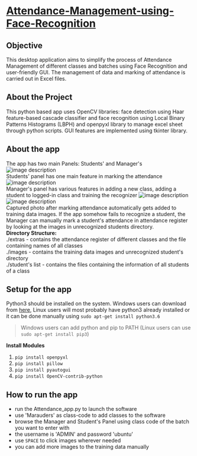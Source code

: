 
# [Attendance-Management-using-Face-Recognition](https://github.com/Marauders-9998/Attendance-Management-using-Face-Recognition)

## Objective
This desktop application aims to simplify the process of Attendance Management of different classes and batches using Face Recognition and user-friendly GUI. The management of data and marking of attendance is carried out in Excel files.

## About the Project
This python based app uses OpenCV libraries: face detection using Haar feature-based cascade classifier and face recognition using Local Binary Patterns Histograms (LBPH) and openpyxl library to manage excel sheet through python scripts. GUI features are implemented using tkinter library.

## About the app
The app has two main Panels: Students' and Manager's
![image description](https://lh3.googleusercontent.com/k8wLf41-IzIm5AiUo8G44IrBsLKKKtzKUqnoNiOGEo7KHox6ky9YpiaZbBplw0lLOYrHBiZLzMm8 "Welcome Page")
<br/>
Students' panel has one main feature in marking the attendance
![image description](https://lh3.googleusercontent.com/Sq2hEKvJoPdtKrsYNakuKoBOF10utSc6nLyiKfQnVCy9DWG511sLHcIAY9MjV-WVP4hP3Sz1cOTG "Student Panel Page")
<br/>
Manager's panel has various features in adding a new class, adding a student to logged-in class and training the recognizer
![image description](https://lh3.googleusercontent.com/BQoRZ4yOKuiclxaVxreUeHHcSkekon_klQFP7HFB0BRFSSgMSdr_uV9jPcpCfa0QhnYzzpnn-ukh "Create a New Batch")
![image description](https://lh3.googleusercontent.com/jbRvtzBtTERP3MTpYrekBSjHmib_YlhgH1sSCxUXVtBVB2rojEkMUHgs4r9DtFV6y5EKA3Z6T8OC "Manager Panel Page")
<br/>
Captured photo after marking attendance automatically gets added to training data images. If the app somehow fails to recognize a student, the Manager can manually mark a student's attendance in attendance register by looking at the images in unrecognized students directory.
<br/>
**Directory Structure:**
<br/>
./extras - contains the attendance register of different classes and the file containing names of all classes
<br/>
./images - contains the training data images and unrecognized student's directory
<br/>
./student's list - contains the files containing the information of all students of a class

## Setup for the app
Python3 should be installed on the system.
Windows users can download from [here](https://www.python.org/downloads/), Linux users will most probably have python3 already installed or it can be done manually using `sudo apt-get install python3.6`
>Windows users can add python and pip to PATH (Linux users can use `sudo apt-get install pip3`)

**Install Modules**
 1. `pip install openpyxl`
 2. `pip install pillow`
 3. `pip install pyautogui`
 4. `pip install OpenCV-contrib-python`

##  How to run the app
 - run the Attendance_app.py to launch the software
 - use 'Marauders' as class-code to add classes to the software
 - browse the Manager and Student's Panel using class code of the batch you want to enter with
 - the username is 'ADMIN' and password 'ubuntu'
 - use `SPACE` to click images wherever needed
 - you can add more images to the training data manually
